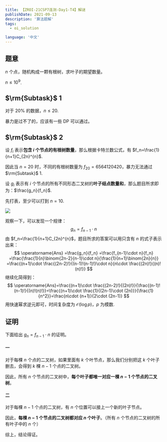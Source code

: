 ```yaml
---
title: 【ZROI-21CSP7连测-Day1-T4】解谜
publishDate: 2021-09-13
description: '算法题解'
tags:
  - oi_solution

language: '中文'
---
```


## 题意

$n$ 个点，随机构成一颗有根树，求叶子的期望数量。

$n\leq 10^9$.

## $\rm{Subtask}$ $1$

对于 $20\%$ 的数据，$n\leq 20$.

暴力是过不了的，应该有一些 DP 可以通过。

## $\rm{Subtask}$ $2$

设 $f_i$ 表示**包含 $i$ 个节点的有根树数量**，那么根据卡特兰数公式，有 $f_n=\frac{1}{n+1}C_{2n}^{n}$.

因此当 $n=20$ 时，不同的有根树数量为 $f_{20}=6564120420$，暴力无法通过 $\rm{Subtask}$ $1$.

设 $g_i$ 表示有 $i$ 个节点的所有不同形态二叉树的**叶子结点数量和**，那么题目所求即为：$\frac{g_n}{f_n}$.

先打表，至少可以打到 $n=10$.

![](https://cdn.tonyyin.top/2021/09/13/52aff1b9e454c.png)

观察一下，可以发现一个规律：
$$
g_n=f_{n-1}\cdot n
$$
由 $f_n=\frac{1}{n+1}C_{2n}^{n}$，题目所求的答案可以用只含有 $n$ 的式子表示出来：
$$
\operatorname{Ans}
=\frac{g_n}{f_n}
=\frac{f_{n-1}\cdot n}{f_n}
=\frac{\frac{1}{n}\binom{2n-2}{n-1}\cdot n}{\frac{1}{n+1}\binom{2n}{n}}
=\frac{(n+1)\cdot \frac{(2n-2)!}{(n-1)!(n-1)!}\cdot n}{n\cdot \frac{(2n)!}{(n)!(n)!}}
$$
继续化简得到：
$$
\operatorname{Ans}=\frac{(n+1)\cdot \frac{(2n-2)!}{(2n)!}}{\frac{(n-1)!(n-1)!}{(n)!(n)!}}=\frac{(n+1)\cdot \frac{1}{(2n-1)\cdot (2n)}}{\frac{1}{n^2}}=\frac{n\cdot (n+1)}{2\cdot (2n-1)}
$$
用快速幂求逆元即可，时间复杂度为 $\mathcal{O}(\log p)$，$p$ 为模数.

## 证明

下面给出 $g_n=f_{n-1}\cdot n$ 的证明。

#### 一

对于每棵 $n$ 个点的二叉树，如果里面有 $k$ 个叶节点，那么我们分别把这 $k$ 个叶子删去，会得到 $k$ 棵 $n-1$ 个点的二叉树。

因此，所有 $n$ 个节点的二叉树中，**每个叶子都唯一对应一棵 $n-1$ 个节点的二叉树**。

#### 二

对于每棵 $n-1$ 个点的二叉树，有 $n$ 个位置可以接上一个新的叶子节点。

因此，**每棵 $n-1$ 个节点的二叉树都对应 $n$ 个叶子**。（所有 $n$ 个节点的二叉树的所有叶子中的 $n$ 个）

综上，结论得证。
